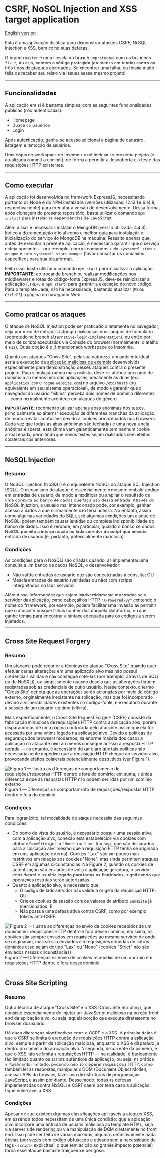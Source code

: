 # CSRF, NoSQL Injection and XSS target application

[English version](README.md)

Esta é uma aplicação didática para demonstrar ataques CSRF, NoSQL Injection e XSS, bem como suas defesas.

O branch `master` é uma mescla do branch `unprotected` com os branches `fix-*`, ou seja, contém o código protegido (ao menos em teoria) contra os três tipos de ataques abordados. Se encontrar uma falha, eu ficaria muito feliz de receber seu relato via Issues nesse mesmo projeto!

---

## Funcionalidades

A aplicação em si é bastante simples, com as seguintes funcionalidades públicas (não autenticadas):
* Homepage
* Busca de usuários
* Login

Após autenticação, ganha-se acesso adicional à página de cadastro, listagem e remoção de usuários.

Uma cópia do workspace do Insomnia está inclusa no presente projeto (e atualizada commit a commit), de forma a permitir a descoberta e o teste das requisições HTTP existentes.

---

## Como executar

A aplicação foi desenvolvida no framework ExpressJS, necessitando portanto do Node e do NPM instalados (versões utilizadas: 12.13.1 e 6.14.8, respectivamente) para executar a versão de desenvolvimento. Dessa forma, após clonagem do presente repositório, basta utilizar o comando `npm install` para instalar as dependências de JavaScript.

Além disso, é necessário instalar o MongoDB (versão utilizada: 4.4.3). Indico a documentação oficial como o melhor guia para instalação e inicialização do serviço do MongoDB na máquina. Ressalto apenas que, antes de executar a presente aplicação, é necessário garantir que o serviço esteja operante — por exemplo, com os comandos `sudo systemctl status mongod` e `sudo systemctl start mongod` (favor consultar os comandos específicos para sua plataforma).

Feito isso, basta utilizar o comando `npm start` para inicializar a aplicação. **IMPORTANTE**: ao trocar de branch ou realizar modificações nos middlewares e rotas do código-fonte ExpressJS, deve-se reinicializar a aplicação (`CTRL+C` e `npm start`) para garantir a execução do novo código. Para o template Jade, não há necessidade, bastando atualizar (`F5` ou `Ctrl+F5`) a página no navegador Web.

---

## Como praticar os ataques

O ataque de NoSQL Injection pode ser praticado diretamente no navegador, seja por meio de entradas (strings) maliciosas nos campos de formulário (sobretudo no branch `alternative-login-implementation`), ou então por meio de scripts executados via Console do browser (normalmente, o atalho é `F12`). Outra opção é o já mencionado workspace do Insomnia.

Quanto aos ataques "Cross Site", pela sua natureza, um ambiente ideal seria a execução da [aplicação maliciosa de exemplo](https://github.com/utfpr-cesc/csrf-xss-rogue-website) desenvolvida especialmente para demonstração desses ataques contra o presente projeto. Para simulação ainda mais realista, deve-se atribuir um nome de domínio a ao menos uma das aplicações, idealmente às duas (ex.: `application.com` e `rogue-website.com`) no arquivo `/etc/hosts` (ou equivalente em seu sistema operacional), de modo a garantir que o navegador do usuário "vítima" perceba dois nomes de domínio diferentes — como normalmente acontece em ataques do gênero.

**IMPORTANTE**: recomendo utilizar apenas abas anônimas nos testes, principalmente ao alternar execução de diferentes branches da aplicação, de modo a evitar confusões devido a cookies armazenados nos browsers. Cada vez que todas as abas anônimas são fechadas e uma nova janela anônima é aberta, esta última vem garantidamente sem nenhum cookie armazenado, permitindo que novos testes sejam realizados sem efeitos colaterais dos anteriores.

---

## NoSQL Injection

### Resumo

O NoSQL Injection (NoSQLi) é o equivalente NoSQL do ataque SQL Injection (SQLi). O mecanismo de ataque é essencialmente o mesmo: embutir código em entradas de usuário, de modo a modificar ou ampliar o resultado de uma consulta ao banco de dados que faça uso dessa entrada. Através do NoSQL Injection, o usuário mal intencionado pode, por exemplo, ganhar acesso a dados a que normalmente não teria acesso. No entanto, assim como algumas variedades do SQLi, sob algumas condições um ataque de NoSQLi podem também causar lentidão ou completa indisponibilidade do banco de dados. Isso é verdade, em particular, quando o banco de dados NoSQL permite a interpretação no lado servidor de script que embute entrada de usuário (e, portanto, potencialmente maliciosa).

### Condições

As condições para o NoSQLi são criadas quando, ao implementar uma consulta a um banco de dados NoSQL, o desenvolvedor:

* Não valida entradas de usuário que são concatenadas à consulta; OU
* Mescla entradas de usuário (validadas ou não) com scripts interpretados no lado servidor.

Além disso, informações que sejam inadvertidamente mostradas pelo servidor da aplicação, como cabeçalhos HTTP `"X-Powered-By"` contendo o nome do framework, por exemplo, podem facilitar uma invasão ao permitir que o atacante busque falhas conhecidas daquela plataforma, ou que ganhe tempo para encontrar a sintaxe adequada para os códigos a serem injetados.

---

## Cross Site Request Forgery

### Resumo

Um atacante pode recorrer a técnicas de ataque "Cross Site" quando quer efetuar certas alterações em uma aplicação alvo mas não possui credenciais válidas e não consegue obtê-las (por exemplo, através de SQLi ou de NoSQLi), ou simplesmente quando deseja que as alterações fiquem registradas sob as credenciais de outro usuário. Nesse contexto, o termo "Cross Site" denota que as operações serão acionadas por meio de código externo, originalmente inexistente na aplicação, mas que foi incorporado devido a vulnerabilidades existentes no código-fonte, e executado durante a sessão de um usuário legítimo (vítima).

Mais especificamente, o Cross Site Request Forgery (CSRF) consiste da fabricação minuciosa de requisições HTTP contra a aplicação alvo, porém disparando-as de uma página controlada pelo atacante assim que ela for acessada por uma vítima logada na aplicação alvo. Devido a políticas de segurança dos browsers modernos, na enorme maioria dos casos a aplicação do atacante nem ao menos consegue acesso à resposta HTTP gerada — no entanto, é necessário deixar claro que tais políticas não necessariamente impedem que a requisição HTTP chegue ao servidor alvo, provocando efeitos colaterais potencialmente destrutivos (ver Figura 1).

![Figura 1 — Ilustra as diferenças de comportamento de requisições/respostas HTTP dentro e fora do domínio; em suma, a única diferença é que as respostas HTTP não podem ser lidas por um domínio externo](documentation/HTTP.png "Figura 1 — Diferenças de comportamento de requisições/respostas HTTP dentro e fora do domínio")
Figura 1 — Diferenças de comportamento de requisições/respostas HTTP dentro e fora do domínio

### Condições

Para lograr êxito, tal modalidade de ataque necessita das seguintes condições:

* Do ponto de vista do usuário, é necessário possuir uma sessão ativa com a aplicação alvo, conexão esta estabelecida via cookies com atributo `SameSite` igual a `'None'` ou `'Lax'` (ou seja, que são disparados para a aplicação alvo mesmo que a requisição HTTP tenha se originado em uma aplicação externa). Cookies "Lax" são um pouco mais restritivos em relação aos cookies "None", mas ainda permitem ataques CSRF em algumas circunstâncias. Na Figure 2, quando os cookies de autenticação são enviados de volta à aplicação geradora, o servidor considerará o usuário logado para todas as finalidades, significando que operações restritas serão autorizadas.
* Quanto à aplicação alvo, é necessário que:
  * O código de lado servidor não valide a origem da requisição HTTP; OU
  * Crie os cookies de sessão com os valores do atributo `SameSite` já mencionados; E
  * Não possua uma defesa ativa contra CSRF, como por exemplo tokens anti-CSRF.

![Figura 2 — Ilustra as diferenças no envio de cookies recebidos de um domínio em requisições HTTP dentro e fora desse domínio; em suma, os cookies são sempre enviados em requisições ao mesmo servidor de onde se originaram, mas só são enviados em requisições oriundas de outros domínios caso sejam do tipo "Lax" ou "None" (cookies "Strict" não são enviados nessas circunstâncias)](documentation/Cookies.png "Figura 2 — Diferenças no envio de cookies recebidos de um domínio em requisições HTTP dentro e fora desse domínio")
Figura 2 — Diferenças no envio de cookies recebidos de um domínio em requisições HTTP dentro e fora desse domínio

---

## Cross Site Scripting

### Resumo

Outra técnica de ataque "Cross Site" é o XSS (Cross Site Scripting), que consiste essencialmente de injetar um JavaScript malicioso na porção front end da aplicação alvo, ou seja, aquela porção que executa diretamente no browser do usuário.

Há duas diferenças significativas entre o CSRF e o XSS. A primeira delas é que o CSRF se limita à execução de requisições HTTP contra a aplicação alvo, sempre a partir da aplicação maliciosa, enquanto o XSS é disparado já dentro do domínio do aplicação alvo. A segunda, decorrente da primeira, é que o XSS não se limita a requisições HTTP — na realidade, é basicamente tão limitado quanto os scripts autênticos da aplicação, ou seja, na prática virtualmente ilimitado, podendo não só disparar requisições HTTP, como também ler as respostas, manipular o DOM (Document Object Model), acessar APIs do browser, fazer uso de estruturas de programação JavaScript, e assim por diante. Desse modo, todas as defesas implementadas contra NoSQLi e CSRF caem por terra caso a aplicação fique vulnerável a XSS.

### Condições

Apesar de que existem algumas classificações aplicáveis a ataques XSS, em essência todos necessitam de uma única condição: que a aplicação alvo incorpore uma entrada de usuário maliciosa ao template HTML, seja via server side rendering ou via manipulação de DOM diretamente no front end. Isso pode ser feito de várias maneiras, algumas definitivamente nada óbvias (por vezes com código obfuscado e ativado sem a necessidade de tags `<script>` explícitas), o que (em adição ao grande impacto potencial) torna esse ataque bastante traiçoeiro e perigoso.
